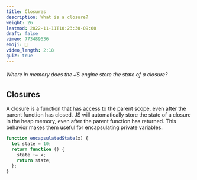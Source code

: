 ```yaml
---
title: Closures
description: What is a closure?
weight: 26
lastmod: 2022-11-11T10:23:30-09:00
draft: false
vimeo: 773489636
emoji: 🥡
video_length: 2:18
quiz: true
---
```


<quiz-modal options="Disk:Call Stack:Heap:Dump" answer="Heap" prize="7">
  <h6>Where in memory does the JS engine store the state of a closure?</h6>
</quiz-modal>

## Closures

A closure is a function that has access to the parent scope, even after the parent function has closed. JS will automatically store the state of a closure in the heap memory, even after the parent function has returned. This behavior makes them useful for encapsulating private variables.

```js
function encapsulatedState(x) {
  let state = 10;
  return function () {
    state += x;
    return state;
  };
}
```
